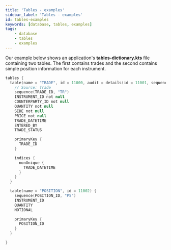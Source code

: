 ```yaml
---
title: 'Tables - examples'
sidebar_label: 'Tables - examples'
id: tables-examples
keywords: [database, tables, examples]
tags:
    - database
    - tables
    - examples
---
```




Our example below shows an application's **tables-dictionary.kts** file containing two tables. The first contains trades and the second contains simple position information for each instrument.

```kotlin
tables {
  table(name = "TRADE", id = 11000, audit = details(id = 11001, sequence = "TR", tsKey = true)) {
    // Source: Trade
    sequence(TRADE_ID, "TR")
    INSTRUMENT_ID not null
    COUNTERPARTY_ID not null
    QUANTITY not null
    SIDE not null
    PRICE not null
    TRADE_DATETIME
    ENTERED_BY
    TRADE_STATUS

    primaryKey {
      TRADE_ID
    }

    indices {
      nonUnique {
        TRADE_DATETIME
      }
    }
  }

  table(name = "POSITION", id = 11002) {
    sequence(POSITION_ID, "PS")
    INSTRUMENT_ID
    QUANTITY
    NOTIONAL

    primaryKey {
      POSITION_ID
    }
  }

}
```
